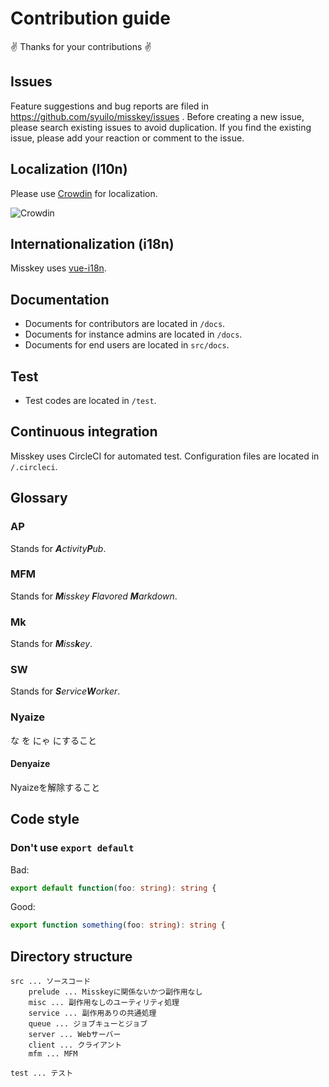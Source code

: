# Contribution guide
:v: Thanks for your contributions :v:

## Issues
Feature suggestions and bug reports are filed in https://github.com/syuilo/misskey/issues .
Before creating a new issue, please search existing issues to avoid duplication.
If you find the existing issue, please add your reaction or comment to the issue.

## Localization (l10n)
Please use [Crowdin](https://crowdin.com/project/misskey) for localization.

![Crowdin](https://d322cqt584bo4o.cloudfront.net/misskey/localized.svg)

## Internationalization (i18n)
Misskey uses [vue-i18n](https://github.com/kazupon/vue-i18n).

## Documentation
* Documents for contributors are located in `/docs`.
* Documents for instance admins are located in `/docs`.
* Documents for end users are located in `src/docs`.

## Test
* Test codes are located in `/test`.

## Continuous integration
Misskey uses CircleCI for automated test.
Configuration files are located in `/.circleci`.

## Glossary
### AP
Stands for _**A**ctivity**P**ub_.

### MFM
Stands for _**M**isskey **F**lavored **M**arkdown_.

### Mk
Stands for _**M**iss**k**ey_.

### SW
Stands for _**S**ervice**W**orker_.

### Nyaize
な を にゃ にすること

#### Denyaize
Nyaizeを解除すること

## Code style
### Don't use `export default`
Bad:
``` ts
export default function(foo: string): string {
```

Good:
``` ts
export function something(foo: string): string {
```

## Directory structure
```
src ... ソースコード
	prelude ... Misskeyに関係ないかつ副作用なし
	misc ... 副作用なしのユーティリティ処理
	service ... 副作用ありの共通処理
	queue ... ジョブキューとジョブ
	server ... Webサーバー
	client ... クライアント
	mfm ... MFM

test ... テスト

```
